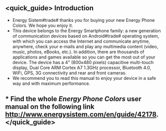 ## <quick_guide> Introduction

* Energy Sistem#trade# thanks you for buying your new Energy Phone Colors. We hope you enjoy it.
* This device belongs to the Energy Smartphone family:  a new generation of communication devices based on Android#trade# operating system, with which you can access the Internet and communicate anytime,
anywhere, check your e-mails and play any multimedia content (video, music, photos, eBooks, etc.).
In addition, there are thousands of applications and games available so you can get the most out of your
device.
The device has a 4" (800x480 pixels) capacitive multi-touch display, Dual Core ARM Cortex A7 1.3GHz processor, Bluetooth 4.0, WiFi, GPS, 3G connectivity and rear and front cameras.
* We recommend you to read this manual to enjoy your device in a safe way and with maximum performance.

## <unique> * Find the whole *Energy Phone Colors* user manual on the following link   http://www.energysistem.com/en/guide/42178. </unique> </quick_guide>
